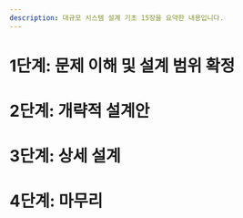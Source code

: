 ```yaml
---
description: 대규모 시스템 설계 기초 15장을 요약한 내용입니다.
---
```


# 1단계: 문제 이해 및 설계 범위 확정

# 2단계: 개략적 설계안

# 3단계: 상세 설계

# 4단계: 마무리